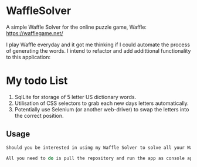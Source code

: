 # WaffleSolver

A simple Waffle Solver for the online puzzle game, Waffle: https://wafflegame.net/

I play Waffle everyday and it got me thinking if I could automate the process of generating the words. I intend to refactor and add addittional functionality to this application: 

# My todo List

1) SqlLite for storage of 5 letter US dictionary words. 
2) Utilisation of CSS selectors to grab each new days letters automatically. 
3) Potentially use Selenium (or another web-driver) to swap the letters into the correct position. 

## Usage

```c
Should you be interested in using my Waffle Solver to solve all your Waffles, that's very easy. 

All you need to do is pull the repository and run the app as console application. 
```
